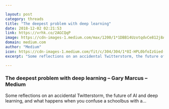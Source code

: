 ```yaml
---

layout: post
category: threads
title: "The deepest problem with deep learning"
date: 2018-12-02 02:21:53
link: https://vrhk.co/2AGCQqP
image: https://cdn-images-1.medium.com/max/1200/1*1DBB14UzotqdvCe812j8AQ@2x.jpeg
domain: medium.com
author: "Medium"
icon: https://cdn-images-1.medium.com/fit/c/304/304/1*8I-HPL0bfoIzGied-dzOvA.png
excerpt: "Some reflections on an accidental Twitterstorm, the future of AI and deep learning, and what happens when you confuse a schoolbus with a…"

---
```


### The deepest problem with deep learning – Gary Marcus – Medium

Some reflections on an accidental Twitterstorm, the future of AI and deep learning, and what happens when you confuse a schoolbus with a…